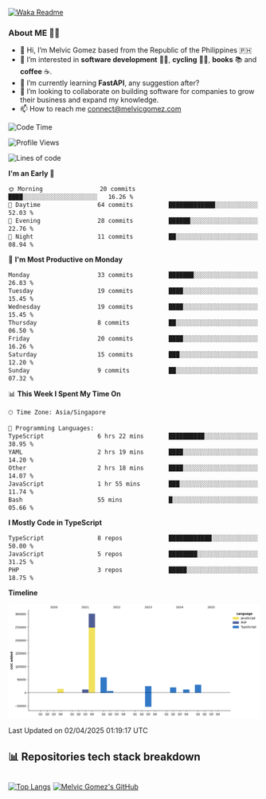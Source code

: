 [![Waka Readme](https://github.com/melvicgomez/melvicgomez/actions/workflows/main.yml/badge.svg)](https://github.com/melvicgomez/melvicgomez/actions/workflows/main.yml)

### **About ME 🚴🏻** 
- 👋 Hi, I’m Melvic Gomez based from the Republic of the Philippines 🇵🇭
- 👀 I’m interested in **software development** 👨‍💻, **cycling** 🚴‍♂️, **books** 📚 and **coffee** ☕. 
- 🌱 I’m currently learning **FastAPI**, any suggestion after?
- 💞️ I’m looking to collaborate on building software for companies to grow their business and expand my knowledge.
- 📫 How to reach me <connect@melvicgomez.com>
 
<!--START_SECTION:waka-->
![Code Time](http://img.shields.io/badge/Code%20Time-3%2C770%20hrs-blue)

![Profile Views](http://img.shields.io/badge/Profile%20Views-0-blue)

![Lines of code](https://img.shields.io/badge/From%20Hello%20World%20I%27ve%20Written-475.4%20thousand%20lines%20of%20code-blue)

**I'm an Early 🐤** 

```text
🌞 Morning                20 commits          ████░░░░░░░░░░░░░░░░░░░░░   16.26 % 
🌆 Daytime                64 commits          █████████████░░░░░░░░░░░░   52.03 % 
🌃 Evening                28 commits          ██████░░░░░░░░░░░░░░░░░░░   22.76 % 
🌙 Night                  11 commits          ██░░░░░░░░░░░░░░░░░░░░░░░   08.94 % 
```
📅 **I'm Most Productive on Monday** 

```text
Monday                   33 commits          ███████░░░░░░░░░░░░░░░░░░   26.83 % 
Tuesday                  19 commits          ████░░░░░░░░░░░░░░░░░░░░░   15.45 % 
Wednesday                19 commits          ████░░░░░░░░░░░░░░░░░░░░░   15.45 % 
Thursday                 8 commits           ██░░░░░░░░░░░░░░░░░░░░░░░   06.50 % 
Friday                   20 commits          ████░░░░░░░░░░░░░░░░░░░░░   16.26 % 
Saturday                 15 commits          ███░░░░░░░░░░░░░░░░░░░░░░   12.20 % 
Sunday                   9 commits           ██░░░░░░░░░░░░░░░░░░░░░░░   07.32 % 
```


📊 **This Week I Spent My Time On** 

```text
🕑︎ Time Zone: Asia/Singapore

💬 Programming Languages: 
TypeScript               6 hrs 22 mins       ██████████░░░░░░░░░░░░░░░   38.95 % 
YAML                     2 hrs 19 mins       ████░░░░░░░░░░░░░░░░░░░░░   14.20 % 
Other                    2 hrs 18 mins       ████░░░░░░░░░░░░░░░░░░░░░   14.07 % 
JavaScript               1 hr 55 mins        ███░░░░░░░░░░░░░░░░░░░░░░   11.74 % 
Bash                     55 mins             █░░░░░░░░░░░░░░░░░░░░░░░░   05.66 % 
```

**I Mostly Code in TypeScript** 

```text
TypeScript               8 repos             ████████████░░░░░░░░░░░░░   50.00 % 
JavaScript               5 repos             ████████░░░░░░░░░░░░░░░░░   31.25 % 
PHP                      3 repos             █████░░░░░░░░░░░░░░░░░░░░   18.75 % 
```



**Timeline**

![Lines of Code chart](https://raw.githubusercontent.com/melvicgomez/melvicgomez/master/assets/bar_graph.png)


 Last Updated on 02/04/2025 01:19:17 UTC
<!--END_SECTION:waka-->


## 📊 Repositories tech stack breakdown
<div style="display:inline-flex;">

<div style="margin-right:5px;">

[![Top Langs](https://github-readme-stats.vercel.app/api/top-langs/?username=melvicgomez&count_private=true&show_icons=true&bg_color=202124&title_color=D12A1E&icon_color=FAD127&text_color=ffffff)](https://melvicgomez.com)
</div>

[![Melvic Gomez's GitHub](https://github-readme-stats.vercel.app/api?username=melvicgomez&count_private=true&show_icons=true&bg_color=202124&title_color=D12A1E&icon_color=FAD127&text_color=ffffff)](https://github.com/melvicgomez)
<div>
